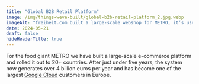 ```yaml
---
title: "Global B2B Retail Platform"
image: /img/things-weve-built/global-b2b-retail-platform_2.jpg.webp
imageAlt: "freiheit.com built a large-scale webshop for METRO, it’s used in over 20 countries and generates turnover of over 4 billion euros. "
date: 2024-05-21
draft: false
hideHeaderTitle: true
---
```


For the food giant METRO we have built a large-scale e-commerce platform and rolled it out to 20+ countries. After just under five years, the system now generates over 4 billion euros per year and has become one of the largest [Google Cloud](https://cloud.google.com/customers/metro) customers in Europe.